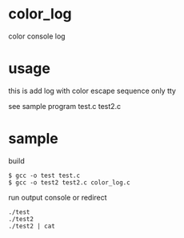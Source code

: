 # color_log
color console log

# usage

this is add log with color escape sequence only tty

see sample program test.c test2.c

# sample

build
```
$ gcc -o test test.c
$ gcc -o test2 test2.c color_log.c
```

run output console or redirect
```
./test
./test2
./test2 | cat
```

